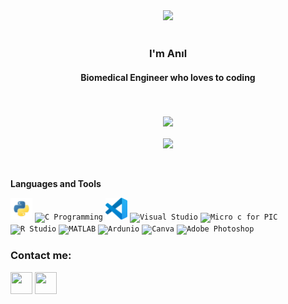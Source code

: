 <div align="center">
  <a href="https://i.hizliresim.com/ncod7j1.gif">
  <img src="https://i.hizliresim.com/ncod7j1.gif" width="500px
       alt="hello world!" /></a>
</div><br>

<h3 align="center">I'm Anıl </h3>
<h4 align="center">Biomedical Engineer who loves to coding </h4>
</div>


<br>
<br>

<div align="center">
<a href="https://github-readme-stats.vercel.app/api?username=anilhacioglu&theme=dracula"><img align="center" src="https://github-readme-stats.vercel.app/api?username=anilhacioglu&theme=dracula" /></a>
  <br>
  <br>
<a href="https://github-readme-stats.vercel.app/api/top-langs/?username=anilhacioglu&text_color=FFFFFF&title_color=FFFFFF&hide_border=true&layout=compact&langs_count=10&theme=dracula"><img align="center" src="https://github-readme-stats.vercel.app/api/top-langs/?username=anilhacioglu&text_color=FFFFFF&title_color=FFFFFF&hide_border=true&layout=compact&langs_count=10&theme=dracula" /></a>
</div>

<br>
<br>

**Languages and Tools**

<code><img alt="Python" height="35rem" src="https://raw.githubusercontent.com/github/explore/80688e429a7d4ef2fca1e82350fe8e3517d3494d/topics/python/python.png"></code>
<code><img alt="C Programming" height="35rem" src="https://i.hizliresim.com/pne4fqm.png"/></code>
<code><img alt="Visual Studio Code" height="35rem" src="https://raw.githubusercontent.com/github/explore/80688e429a7d4ef2fca1e82350fe8e3517d3494d/topics/visual-studio-code/visual-studio-code.png" /></code>
<code><img alt="Visual Studio" height="35rem" src="https://upload.wikimedia.org/wikipedia/commons/thumb/5/59/Visual_Studio_Icon_2019.svg/1200px-Visual_Studio_Icon_2019.svg.png"/></code>
<code><img alt="Micro c for PIC" height="35rem" src="https://s.getwinpcsoft.com/icons/png/48/5315/5315737.png"></code>
<code><img alt="R Studio" height="35rem" src="https://i.hizliresim.com/7yw5e56.png"/></code>
<code><img alt="MATLAB" height="35rem" src="https://upload.wikimedia.org/wikipedia/commons/thumb/2/21/Matlab_Logo.png/667px-Matlab_Logo.png"/></code>
<code><img alt="Ardunio" height="35rem" src="https://play-lh.googleusercontent.com/JZkr__oWPAYqKX9pm2-MX-Lp8IZVMVEGIh6rE2e7UqKYh20XVz96SLSgP6qaFeCMr3RR"/></code>
<code><img alt="Canva" height="35rem" src="https://www.apkmirror.com/wp-content/uploads/2019/03/5c918b5c14965.png"/></code>
<code><img alt="Adobe Photoshop" height="35rem" src="https://upload.wikimedia.org/wikipedia/commons/thumb/a/af/Adobe_Photoshop_CC_icon.svg/2101px-Adobe_Photoshop_CC_icon.svg.png"/></code>




### Contact me:

<a href="https://www.linkedin.com/in/an%C4%B1l-hac%C4%B1o%C4%9Flu-3ab913172/" target="_blank"><img src="https://cdn-icons-png.flaticon.com/512/174/174857.png" width="35px" height="35px"></a>  <a href="mailto:anilhacioglu02@gmail.com" target="_blank"><img src="https://www.freepnglogos.com/uploads/logo-gmail-png/logo-gmail-png-gmail-icon-download-png-and-vector-1.png" width="35px" height="35px"></a>

